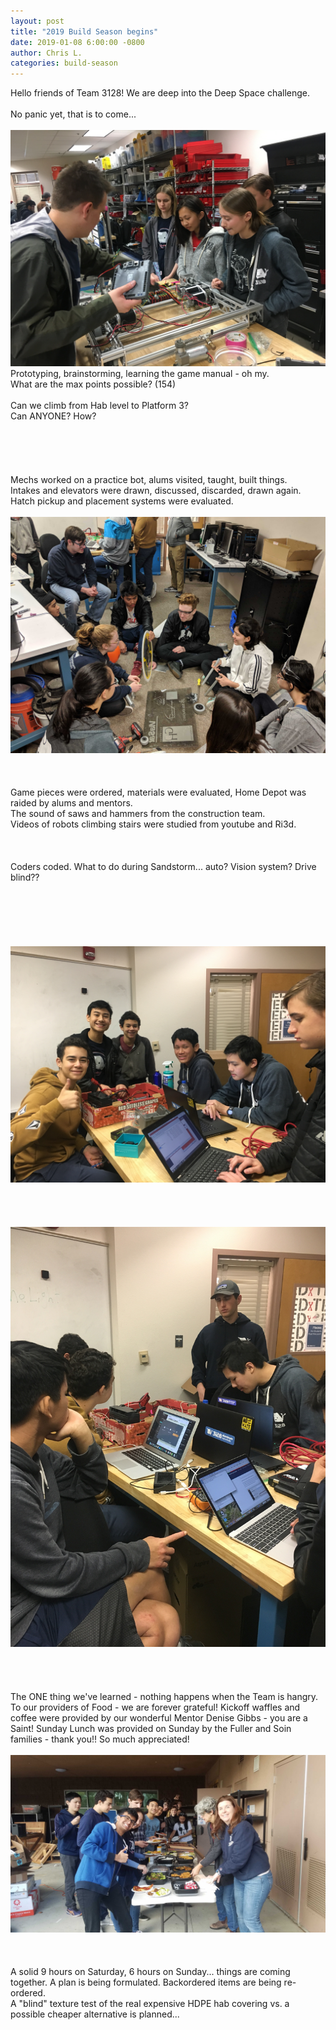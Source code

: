 ```yaml
---
layout: post
title: "2019 Build Season begins"
date: 2019-01-08 6:00:00 -0800
author: Chris L.
categories: build-season
---
```


Hello friends of Team 3128!  We are deep into the Deep Space challenge.  
<br>
No panic yet, that is to come...
<br>
<br>
<img src="/assets/Deep Space/Day_2a.JPG" class="rightimage">
Prototyping, brainstorming, learning the game manual - oh my.
<br>
What are the max points possible? (154)  
<br>
Can we climb from Hab level to Platform 3? 
<br>
Can ANYONE?  How?
<br>
<br>
<br>
<br>
<br>
<br>
Mechs worked on a practice bot, alums visited, taught, built things.  
Intakes and elevators were drawn, discussed, discarded, drawn again.  
Hatch pickup and placement systems were evaluated. 
<br>
<br>
<img src="/assets/Deep Space/Day_2c.jpg" class="rightimage">
<br>
<br>
<br>
<br>
Game pieces were ordered, materials were evaluated, Home Depot was raided by alums and mentors.  
The sound of saws and hammers from the construction team.  
Videos of robots climbing stairs were studied from youtube and Ri3d.
<br>
<br>
<br>
<br>
Coders coded.  What to do during Sandstorm... auto? Vision system?  Drive blind??
<br>
<br>
<br>
<br>
<br>
<br>
<br>
<img src="/assets/Deep Space/Day_2.JPG" class="rightimage">
<br>
<br>
<br>
<br>
<br>
<img src="/assets/Deep Space/Day_2b.JPG" class="rightimage">
<br>
<br>
<br>
<br>
<br>
The ONE thing we've learned - nothing happens when the Team is hangry.  To our providers of Food - we are forever grateful!
Kickoff waffles and coffee were provided by our wonderful Mentor Denise Gibbs - you are a Saint!
Sunday Lunch was provided on Sunday by the Fuller and Soin families - thank you!! So much appreciated!
<br>
<br>
<img src="/assets/Deep Space/Day_2d.jpg" class="rightimage">
<br>
<br>
<br>
<br>
A solid 9 hours on Saturday, 6 hours on Sunday... things are coming together. 
A plan is being formulated.  Backordered items are being re-ordered.  
A "blind" texture test of the real expensive HDPE hab covering vs. a possible cheaper alternative is planned...
